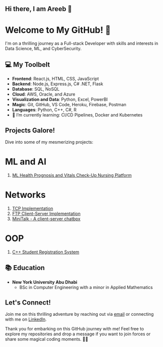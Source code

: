 ## Hi there, I am Areeb 👋

# Welcome to My GitHub! 🎉

I'm on a thrilling journey as a Full-stack Developer with skills and interests in Data Science, ML, and CyberSecurity.

## 💻 My Toolbelt

- **Frontend**: React.js, HTML, CSS, JavaScript
- **Backend**: Node.js, Express.js, C# .NET, Flask
- **Database**: SQL, NoSQL
- **Cloud**: AWS, Oracle, and Azure
- **Visualization and Data**: Python, Excel, PowerBI
- **Magic**: Git, GitHub, VS Code, Heroku, Firebase, Postman
- **Languages**: Python, C++, C#, R
- 🌱 I’m currently learning: CI/CD Pipelines, Docker and Kubernetes

## Projects Galore!

Dive into some of my mesmerizing projects:

# ML and AI
1. [ML Health Prognosis and Vitals Check-Up Nursing Platform](https://github.com/AreebAshar/ML-Health-Prognosis-Capstone-Project)

# Networks
1. [TCP Implementation](https://github.com/AreebAshar/TCP_Implementation)
2. [FTP Client-Server Implementation](https://github.com/AreebAshar/FTP_Client-Server)
3. [MiniTalk - A client-server chatbpx](https://github.com/AreebAshar/MiniTalk)

# OOP
1. [C++ Student Registration System](https://github.com/AreebAshar/Student-Registration-System)

## 📚 Education

- **New York University Abu Dhabi**
  - BSc in Computer Engineering with a minor in Applied Mathematics

## Let's Connect!

Join me on this thrilling adventure by reaching out via [email](mailto:muhammad.areeb@nyu.edu) or connecting with me on [LinkedIn](https://www.linkedin.com/in/muhammadareebashar).

Thank you for embarking on this GitHub journey with me! Feel free to explore my repositories and drop a message if you want to join forces or share some magical coding moments. 🚀✨

<!--
**AreebAshar/AreebAshar** is a ✨ _special_ ✨ repository because its `README.md` (this file) appears on your GitHub profile.

Here are some ideas to get you started:

- 🔭 I’m currently working on ...
- 🌱 I’m currently learning ...
- 👯 I’m looking to collaborate on ...
- 🤔 I’m looking for help with ...
- 💬 Ask me about ...
- 📫 How to reach me: ...
- 😄 Pronouns: ...
- ⚡ Fun fact: ...
-->
